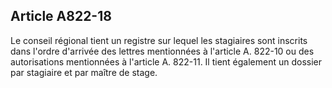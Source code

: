 Article A822-18
----
Le conseil régional tient un registre sur lequel les stagiaires sont inscrits
dans l'ordre d'arrivée des lettres mentionnées à l'article A. 822-10 ou des
autorisations mentionnées à l'article A. 822-11. Il tient également un dossier
par stagiaire et par maître de stage.
